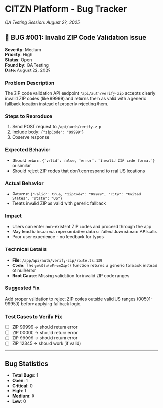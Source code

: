 # CITZN Platform - Bug Tracker
*QA Testing Session: August 22, 2025*

## 🐛 BUG #001: Invalid ZIP Code Validation Issue

**Severity**: Medium  
**Priority**: High  
**Status**: Open  
**Found by**: QA Testing  
**Date**: August 22, 2025  

### Problem Description
The ZIP code validation API endpoint `/api/auth/verify-zip` accepts clearly invalid ZIP codes (like 99999) and returns them as valid with a generic fallback location instead of properly rejecting them.

### Steps to Reproduce
1. Send POST request to `/api/auth/verify-zip`
2. Include body: `{"zipCode": "99999"}`
3. Observe response

### Expected Behavior
- Should return: `{"valid": false, "error": "Invalid ZIP code format"}` or similar
- Should reject ZIP codes that don't correspond to real US locations

### Actual Behavior
- Returns: `{"valid": true, "zipCode": "99999", "city": "United States", "state": "US"}`
- Treats invalid ZIP as valid with generic fallback

### Impact
- Users can enter non-existent ZIP codes and proceed through the app
- May lead to incorrect representative data or failed downstream API calls
- Poor user experience - no feedback for typos

### Technical Details
- **File**: `/app/api/auth/verify-zip/route.ts:139`
- **Code**: The `getStateFromZip()` function returns a generic fallback instead of null/error
- **Root Cause**: Missing validation for invalid ZIP code ranges

### Suggested Fix
Add proper validation to reject ZIP codes outside valid US ranges (00501-99950) before applying fallback logic.

### Test Cases to Verify Fix
- [ ] ZIP 99999 → should return error
- [ ] ZIP 00000 → should return error  
- [ ] ZIP 99999 → should return error
- [ ] ZIP 12345 → should work (if valid)

---

## Bug Statistics
- **Total Bugs**: 1
- **Open**: 1
- **Critical**: 0
- **High**: 1
- **Medium**: 0
- **Low**: 0